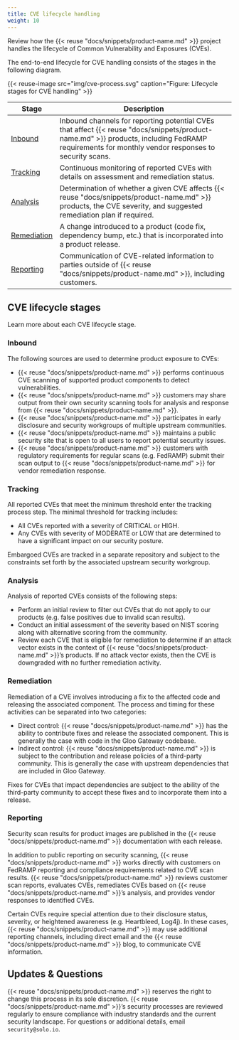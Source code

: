 ```yaml
---
title: CVE lifecycle handling
weight: 10
---
```


Review how the {{< reuse "docs/snippets/product-name.md" >}} project handles the lifecycle of Common Vulnerability and Exposures (CVEs).

The end-to-end lifecycle for CVE handling consists of the stages in the following diagram.

{{< reuse-image src="img/cve-process.svg" caption="Figure: Lifecycle stages for CVE handling" >}}

|Stage|Description|
|--|--|
|[Inbound](#inbound)|Inbound channels for reporting potential CVEs that affect {{< reuse "docs/snippets/product-name.md" >}} products, including FedRAMP requirements for monthly vendor responses to security scans. |
|[Tracking](#tracking)|Continuous monitoring of reported CVEs with details on assessment and remediation status.|
|[Analysis](#analysis)|Determination of whether a given CVE affects {{< reuse "docs/snippets/product-name.md" >}} products, the CVE severity, and suggested remediation plan if required.|
|[Remediation](#remediation)|A change introduced to a product (code fix, dependency bump, etc.) that is incorporated into a product release.|
|[Reporting](#reporting)|Communication of CVE-related information to parties outside of {{< reuse "docs/snippets/product-name.md" >}}, including customers.|


## CVE lifecycle stages

Learn more about each CVE lifecycle stage.

### Inbound 

The following sources are used to determine product exposure to CVEs:
* {{< reuse "docs/snippets/product-name.md" >}} performs continuous CVE scanning of supported product components to detect vulnerabilities.
* {{< reuse "docs/snippets/product-name.md" >}} customers may share output from their own security scanning tools for analysis and response from {{< reuse "docs/snippets/product-name.md" >}}.
* {{< reuse "docs/snippets/product-name.md" >}} participates in early disclosure and security workgroups of multiple upstream communities.
* {{< reuse "docs/snippets/product-name.md" >}} maintains a public security site that is open to all users to report potential security issues.
* {{< reuse "docs/snippets/product-name.md" >}} customers with regulatory requirements for regular scans (e.g. FedRAMP) submit their scan output to {{< reuse "docs/snippets/product-name.md" >}} for vendor remediation response.

### Tracking
All reported CVEs that meet the minimum threshold enter the tracking process step. The minimal threshold for tracking includes:
* All CVEs reported with a severity of CRITICAL or HIGH.
* Any CVEs with severity of MODERATE or LOW that are determined to have a significant impact on our security posture.

Embargoed CVEs are tracked in a separate repository and subject to the constraints set forth by the associated upstream security workgroup.


### Analysis
Analysis of reported CVEs consists of the following steps:
* Perform an initial review to filter out CVEs that do not apply to our products (e.g. false positives due to invalid scan results).
* Conduct an initial assessment of the severity based on NIST scoring along with alternative scoring from the community. 
* Review each CVE that is eligible for remediation to determine if an attack vector exists in the context of {{< reuse "docs/snippets/product-name.md" >}}’s products. If no attack vector exists, then the CVE is downgraded with no further remediation activity.


### Remediation
Remediation of a CVE involves introducing a fix to the affected code and releasing the associated component. The process and timing for these activities can be separated into two categories:
* Direct control: {{< reuse "docs/snippets/product-name.md" >}} has the ability to contribute fixes and release the associated component. This is generally the case with code in the Gloo Gateway codebase.
* Indirect control: {{< reuse "docs/snippets/product-name.md" >}} is subject to the contribution and release policies of a third-party community. This is generally the case with upstream dependencies that are included in Gloo Gateway.

Fixes for CVEs that impact dependencies are subject to the ability of the third-party community to accept these fixes and to incorporate them into a release. 


### Reporting

Security scan results for product images are published in the {{< reuse "docs/snippets/product-name.md" >}} documentation with each release.

In addition to public reporting on security scanning, {{< reuse "docs/snippets/product-name.md" >}} works directly with customers on FedRAMP reporting and compliance requirements related to CVE scan results. {{< reuse "docs/snippets/product-name.md" >}} reviews customer scan reports, evaluates CVEs, remediates CVEs based on {{< reuse "docs/snippets/product-name.md" >}}’s analysis, and provides vendor responses to identified CVEs.  

Certain CVEs require special attention due to their disclosure status, severity, or heightened awareness (e.g. Heartbleed, Log4j). In these cases, {{< reuse "docs/snippets/product-name.md" >}} may use additional reporting channels, including direct email and the {{< reuse "docs/snippets/product-name.md" >}} blog, to communicate CVE information.


## Updates & Questions
{{< reuse "docs/snippets/product-name.md" >}} reserves the right to change this process in its sole discretion. {{< reuse "docs/snippets/product-name.md" >}}’s security processes are reviewed regularly to ensure compliance with industry standards and the current security landscape. For questions or additional details, email `security@solo.io`.
